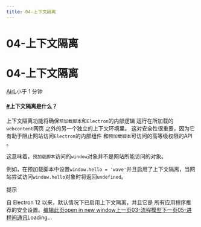 ```yaml
---
title: 04-上下文隔离
---
```


# 04-上下文隔离

# 04-上下文隔离
[AirL](https://mrhope.site)小于 1 分钟
#### [#](#上下文隔离是什么)上下文隔离是什么？

> 

上下文隔离功能将确保`预加载脚本`和`Electron`的内部逻辑 运行在所加载的`webcontent`网页 之外的另一个独立的上下文环境里。 这对安全性很重要，因为它有助于阻止网站访问`Electron`的内部组件 和`预加载脚本`可访问的高等级权限的API 。
> 

这意味着，`预加载脚本`访问的`window`对象并不是网站所能访问的对象。
> 

例如，在预加载脚本中设置`window.hello = 'wave'`并且启用了上下文隔离，当网站尝试访问`window.hello`对象时将返回`undefined`。

提示

自 Electron 12 以来，默认情况下已启用上下文隔离，并且它是 所有应用程序推荐的安全设置。[编辑此页open in new window](https://github.com/vuepress-theme-hope/vuepress-theme-hope/edit/main/demo/src/AirL-My-blog/Electron/04-上下文隔离.md)[上一页03-流程模型](/AirL-My-blog/Electron/03-%E6%B5%81%E7%A8%8B%E6%A8%A1%E5%9E%8B.html)[下一页05-进程间通讯](/AirL-My-blog/Electron/05-%E8%BF%9B%E7%A8%8B%E9%97%B4%E9%80%9A%E8%AE%AF.html)Loading...